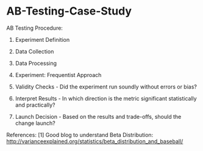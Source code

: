 # AB-Testing-Case-Study

AB Testing Procedure:

1. Experiment Definition

2. Data Collection

3. Data Processing

4. Experiment: Frequentist Approach

5. Validity Checks - Did the experiment run soundly without errors or bias?

6. Interpret Results - In which direction is the metric significant statistically and practically?

7. Launch Decision - Based on the results and trade-offs, should the change launch?

References: [1] Good blog to understand Beta Distribution: http://varianceexplained.org/statistics/beta_distribution_and_baseball/
